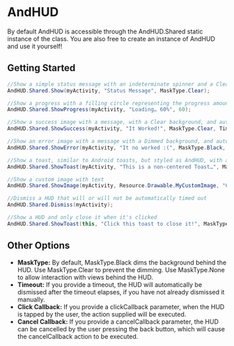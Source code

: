 AndHUD
=======
By default AndHUD is accessible through the AndHUD.Shared static instance of the class.  You are also free to create an instance of AndHUD and use it yourself!  


Getting Started
---------------
```csharp
//Show a simple status message with an indeterminate spinner and a Clear background
AndHUD.Shared.Show(myActivity, "Status Message", MaskType.Clear);

//Show a progress with a filling circle representing the progress amount, showing 60% full
AndHUD.Shared.ShowProgress(myActivity, "Loading… 60%", 60);

//Show a success image with a message, with a Clear background, and auto-dismiss after 2 seconds
AndHUD.Shared.ShowSuccess(myActivity, "It Worked!", MaskType.Clear, TimeSpan.FromSeconds(2));

//Show an error image with a message with a Dimmed background, and auto-dismiss after 2 seconds
AndHUD.Shared.ShowError(myActivity, "It no worked :(", MaskType.Black, TimeSpan.FromSeconds(2));

//Show a toast, similar to Android toasts, but styled as AndHUD, with a clear background, auto-dismiss after 2 seconds
AndHUD.Shared.ShowToast(myActivity, "This is a non-centered Toast…", MaskType.Clear, TimeSpan.FromSeconds(2));

//Show a custom image with text
AndHUD.Shared.ShowImage(myActivity, Resource.Drawable.MyCustomImage, "Custom");

//Dismiss a HUD that will or will not be automatically timed out
AndHUD.Shared.Dismiss(myActivity);

//Show a HUD and only close it when it's clicked
AndHUD.Shared.ShowToast(this, "Click this toast to close it!", MaskType.Clear, null, true, () => AndHUD.Shared.Dismiss(this));
```

Other Options
-------------
 - **MaskType:** By default, MaskType.Black dims the background behind the HUD.  Use MaskType.Clear to prevent the dimming.  Use MaskType.None to allow interaction with views behind the HUD.
 - **Timeout:** If you provide a timeout, the HUD will automatically be dismissed after the timeout elapses, if you have not already dismissed it manually.
 - **Click Callback:** If you provide a clickCallback parameter, when the HUD is tapped by the user, the action supplied will be executed.
 - **Cancel Callback:** If you provide a cancelCallback parameter, the HUD can be cancelled by the user pressing the back button, which will cause the cancelCallback action to be executed.

